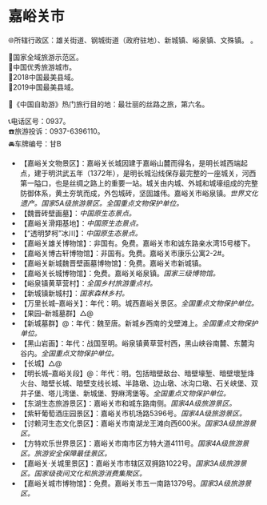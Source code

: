 # 嘉峪关市  
🌐所辖行政区：雄关街道、钢城街道（政府驻地）、新城镇、峪泉镇、文殊镇。  。  
  
🚩国家全域旅游示范区。  
🏅中国优秀旅游城市。  
🏅2018中国最美县域。  
🏅2019中国最美县域。  
  
🧾《中国自助游》热门旅行目的地：最壮丽的丝路之旅，第六名。  
  
📞电话区号：0937。  
☎️旅游投诉：0937-6396110。  
🚘车牌编号：甘B  
  
* 【嘉峪关文物景区】：嘉峪关长城因建于嘉峪山麓而得名，是明长城西端起点，建于明洪武五年（1372年），是明长城沿线保存最完整的一座城关，河西第一隘口，也是丝绸之路上的重要一站。城关由内城、外城和城壕组成的完整防御体系，黄土夯筑而成，外包城砖，坚固雄伟。嘉峪关市峪泉镇。*世界文化遗产。国家5A级旅游景区。全国重点文物保护单位。*  
* 【魏晋砖壁画墓】：*中国原生态景点。*  
* 【嘉峪关滑翔基地】：*中国原生态景点。*  
* 【“透明梦柯”冰川】：*中国原生态景点。*  
* 【嘉峪关雄关博物馆】：非国有。免费。嘉峪关市和诚东路亲水湾15号楼下。  
* 【嘉峪关博古轩博物馆】：非国有。免费。嘉峪关市康乐公寓2-2#。  
* 【嘉峪关新城魏晋壁画墓博物馆】：免费。嘉峪关市新城镇。  
* 【嘉峪关长城博物馆】：免费。嘉峪关峪泉镇。*国家三级博物馆。*  
* 【峪泉镇黄草营村】：*全国乡村旅游重点村。*  
* 【新城镇新城村】：*国家森林乡村。*  
* 【万里长城–嘉峪关】：年代：明。城西嘉峪关景区。*全国重点文物保护单位。*  
* 【果园–新城墓群】△@  
* 【新城墓群】@：年代：魏至唐。新城乡西南的戈壁滩上。*全国重点文物保护单位。*  
* 【黑山岩画】：年代：战国至明。峪泉镇黄草营村西，黑山峡谷南麓、东麓沟谷内。*全国重点文物保护单位。*  
* 【长城】△@  
* 【明长城–嘉峪关段】@：年代：明。包括暗壁敌台、暗壁壕堑、暗壁壞堑烽火台、暗壁长城、暗壁支线长城、半路墩、边山墩、冰沟口墩、石关峡堡、双井子堡、塔儿湾堡、新城堡、野麻湾堡等。*全国重点文物保护单位。*  
* 【东湖生态旅游景区】：嘉峪关市和城东路南侧。*国家4A级旅游景区。*  
* 【紫轩葡萄酒庄园景区】：嘉峪关市机场路5396号。*国家4A级旅游景区。*  
* 【讨赖河生态文化景区】：嘉峪关市南湖龙王滩向西600米。*国家3A级旅游景区。*  
* 【方特欢乐世界景区】：嘉峪关市南市区方特大道4111号。*国家4A级旅游景区。旅游安全保障最佳景区。*  
* 【嘉峪关·关城里景区】：嘉峪关市市辖区双拥路1022号。*国家3A级旅游景区。国家级夜间文化和旅游消费集聚区。*  
* 【嘉峪关城市博物馆】：免费。嘉峪关市五一南路1379号。*国家3A级旅游景区。*  